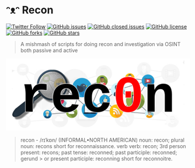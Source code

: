 # ᵔᴥᵔ Recon
[![Twitter Follow](https://img.shields.io/twitter/follow/davidbl.svg?style=social&label=Follow)](https://twitter.com/davidbl) [![GitHub issues](https://img.shields.io/github/issues/kawaiipantsu/recon.svg)](https://github.com/kawaiipantsu/recon/issues) [![GitHub closed issues](https://img.shields.io/github/issues-closed/kawaiipantsu/recon.svg)](https://github.com/kawaiipantsu/recon/issues) [![GitHub license](https://img.shields.io/github/license/kawaiipantsu/recon.svg)](https://github.com/kawaiipantsu/recon/blob/master/LICENSE) [![GitHub forks](https://img.shields.io/github/forks/kawaiipantsu/recon.svg)](https://github.com/kawaiipantsu/recon/network) [![GitHub stars](https://img.shields.io/github/stars/kawaiipantsu/recon.svg)](https://github.com/kawaiipantsu/recon/stargazers)
> A mishmash of scripts for doing recon and investigation via OSINT both passive and active

![Rec0n](images/rec0n-logo.png)

> recon - /rɪˈkɒn/ (INFORMAL•NORTH AMERICAN)
> noun: recon; plural noun: recons
> short for reconnaissance.
> verb
> verb: recon; 3rd person present: recons; past tense: reconned; past participle: reconned; gerund > or present participle: reconning
> short for reconnoitre.